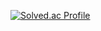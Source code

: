 [![Solved.ac Profile](http://mazassumnida.wtf/api/v2/generate_badge?boj=dhwjdals12)](https://solved.ac/dhwjdals12/)

